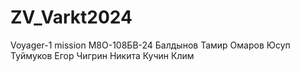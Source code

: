 # ZV_Varkt2024
Voyager-1 mission
М8О-108БВ-24
Балдынов Тамир
Омаров Юсуп
Туймуков Егор
Чигрин Никита
Кучин Клим
